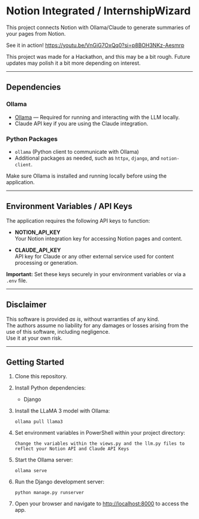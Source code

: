
# Notion Integrated / InternshipWizard 

This project connects Notion with Ollama/Claude to generate summaries of your pages from Notion. 

See it in action! 
https://youtu.be/VnGiG7OxQq0?si=p8BOH3NKz-Aesmrp



This project was made for a Hackathon, and this may be a bit rough. Future updates may polish it a bit more depending on interest. 

---

## Dependencies

### Ollama  
- [Ollama](https://ollama.com/) — Required for running and interacting with the LLM locally.  
- Claude API key if you are using the Claude integration.

### Python Packages  
- `ollama` (Python client to communicate with Ollama)  
- Additional packages as needed, such as `httpx`, `django`, and `notion-client`.

Make sure Ollama is installed and running locally before using the application.

---

## Environment Variables / API Keys

The application requires the following API keys to function:

- **NOTION_API_KEY**  
  Your Notion integration key for accessing Notion pages and content.

- **CLAUDE_API_KEY**  
  API key for Claude or any other external service used for content processing or generation.

**Important:** Set these keys securely in your environment variables or via a `.env` file.

---

## Disclaimer

This software is provided *as is*, without warranties of any kind.  
The authors assume no liability for any damages or losses arising from the use of this software, including negligence.  
Use it at your own risk.

---

## Getting Started

1. Clone this repository.

2. Install Python dependencies:
     + Django 

4. Install the LLaMA 3 model with Ollama:

   ```
   ollama pull llama3
   ```

5. Set environment variables in PowerShell within your project directory:

   ```
   Change the variables within the views.py and the llm.py files to reflect your Notion API and Claude API Keys 
   ```

6. Start the Ollama server:

   ```
   ollama serve
   ```

7. Run the Django development server:

   ```
   python manage.py runserver
   ```

8. Open your browser and navigate to [http://localhost:8000](http://localhost:8000) to access the app.

